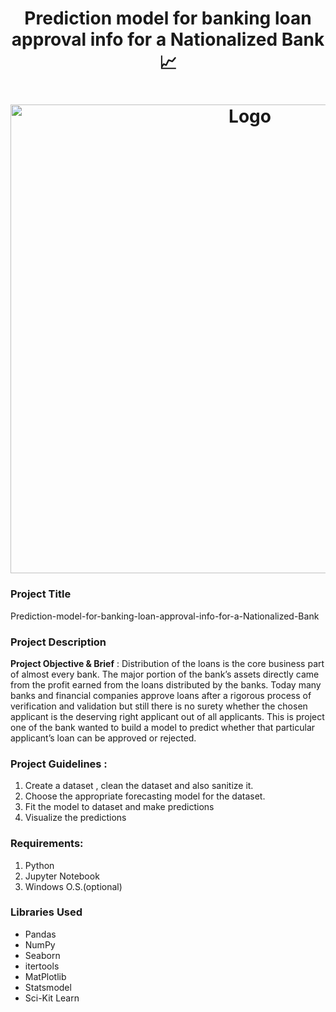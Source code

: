 <h1 align="center" >Prediction model for banking loan approval info for a Nationalized Bank 📈 </h1>

<h1 align="center" ><img src="https://github.com/MANISH-SAHANI/Prediction-model-for-banking-loan-approval-info-for-a-Nationalized-Bank/assets/91081774/c5c18e37-6f9f-4f8e-8d68-b17ca726c13f" alt="Logo" width="750" /></h1>

### Project Title
Prediction-model-for-banking-loan-approval-info-for-a-Nationalized-Bank

### Project Description
**Project Objective & Brief** : Distribution of the loans is the core business part of almost every bank. The major portion of the bank’s assets directly came from the profit earned from the loans distributed by the banks. Today many banks and financial companies approve loans after a rigorous process of verification and validation but still there is no surety whether the chosen applicant is the deserving right applicant out of all applicants. This is project one of the bank wanted to build a model to predict whether that particular applicant’s loan can be approved or rejected.


### Project Guidelines :
1. Create a dataset , clean the dataset and also sanitize it.
2. Choose the appropriate forecasting model for the dataset.
3. Fit the model to dataset and make predictions
4. Visualize the predictions

### Requirements:
1. Python
2. Jupyter Notebook
3. Windows O.S.(optional)

### Libraries Used
 - Pandas
 - NumPy
 - Seaborn
 - itertools
 - MatPlotlib
 - Statsmodel
 - Sci-Kit Learn

